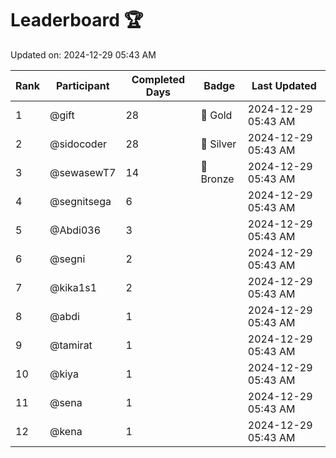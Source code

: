 # Leaderboard 🏆

Updated on: 2024-12-29 05:43 AM

| Rank | Participant       | Completed Days | Badge      | Last Updated         |
|------|-------------------|----------------|------------|----------------------|
| 1    | @gift             | 28             | 🏅 Gold     | 2024-12-29 05:43 AM |
| 2    | @sidocoder        | 28             | 🥈 Silver   | 2024-12-29 05:43 AM |
| 3    | @sewasewT7        | 14             | 🥉 Bronze   | 2024-12-29 05:43 AM |
| 4    | @segnitsega       | 6              |            | 2024-12-29 05:43 AM |
| 5    | @Abdi036          | 3              |            | 2024-12-29 05:43 AM |
| 6    | @segni            | 2              |            | 2024-12-29 05:43 AM |
| 7    | @kika1s1          | 2              |            | 2024-12-29 05:43 AM |
| 8    | @abdi             | 1              |            | 2024-12-29 05:43 AM |
| 9    | @tamirat          | 1              |            | 2024-12-29 05:43 AM |
| 10   | @kiya             | 1              |            | 2024-12-29 05:43 AM |
| 11   | @sena             | 1              |            | 2024-12-29 05:43 AM |
| 12   | @kena             | 1              |            | 2024-12-29 05:43 AM |
